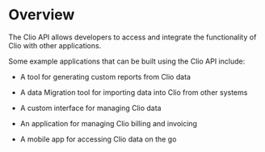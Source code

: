 # Overview

The Clio API allows developers to access and integrate the functionality of Clio with other applications.

Some example applications that can be built using the Clio API include:

- A tool for generating custom reports from Clio data

- A data Migration tool for importing data into Clio from other systems

- A custom interface for managing Clio data

- An application for managing Clio billing and invoicing

- A mobile app for accessing Clio data on the go
